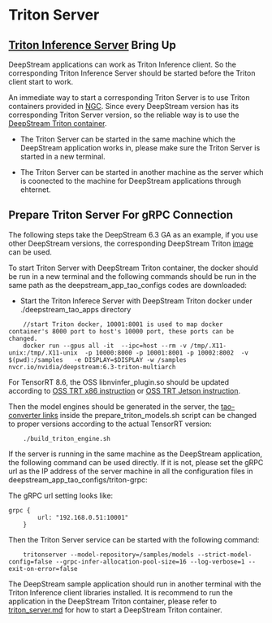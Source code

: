 # Triton Server
## [Triton Inference Server](https://developer.nvidia.com/nvidia-triton-inference-server) Bring Up

DeepStream applications can work as Triton Inference client. So the corresponding Triton Inference Server should be started before the Triton client start to work.

An immediate way to start a corresponding Triton Server is to use Triton containers provided in [NGC](https://catalog.ngc.nvidia.com/orgs/nvidia/containers/tritonserver). Since every DeepStream version has its corresponding Triton Server version, so the reliable way is to use the [DeepStream Triton container](https://catalog.ngc.nvidia.com/orgs/nvidia/containers/deepstream).

* The Triton Server can be started in the same machine which the DeepStream application works in, please make sure the Triton Server is started in a new terminal.

* The Triton Server can be started in another machine as the server which is coonected to the machine for DeepStream applications through ehternet. 

## Prepare Triton Server For gRPC Connection
The following steps take the DeepStream 6.3 GA as an example, if you use other DeepStream versions, the corresponding DeepStream Triton [image](https://catalog.ngc.nvidia.com/orgs/nvidia/containers/deepstream) can be used.

To start Triton Server with DeepStream Triton container, the docker should be run in a new terminal and the following commands should be run in the same path as the deepstream_app_tao_configs codes are downloaded:
* Start the Triton Inferece Server with DeepStream Triton docker under ./deepstream_tao_apps directory
```
    //start Triton docker, 10001:8001 is used to map docker container's 8000 port to host's 10000 port, these ports can be changed.
    docker run --gpus all -it  --ipc=host --rm -v /tmp/.X11-unix:/tmp/.X11-unix  -p 10000:8000 -p 10001:8001 -p 10002:8002  -v $(pwd):/samples   -e DISPLAY=$DISPLAY -w /samples nvcr.io/nvidia/deepstream:6.3-triton-multiarch
```

For TensorRT 8.6, the OSS libnvinfer_plugin.so should be updated according to [OSS TRT x86 instruction](TRT-OSS/x86/README.md) or [OSS TRT Jetson instruction](TRT-OSS/Jetson/README.md).

Then the model engines should be generated in the server, the [tao-converter links](https://catalog.ngc.nvidia.com/orgs/nvidia/teams/tao/resources/tao-converter) inside the prepare_triton_models.sh script can be changed to proper versions according to the actual TensorRT version:

```
    ./build_triton_engine.sh
```

If the server is running in the same machine as the DeepStream application, the following command can be used directly. If it is not, please set the gRPC url as the IP address of the server machine in all the configuration files in deepstream_app_tao_configs/triton-grpc:

The gRPC url setting looks like:
```
grpc {
        url: "192.168.0.51:10001"
    }
```

Then the Triton Server service can be started with the following command:
```
    tritonserver --model-repository=/samples/models --strict-model-config=false --grpc-infer-allocation-pool-size=16 --log-verbose=1 --exit-on-error=false

```

The DeepStream sample application should run in another terminal with the Triton Inference client libraries installed. It is recommend to run the application in the DeepStream Triton container, please refer to [triton_server.md](9) for how to start a DeepStream Triton container.
